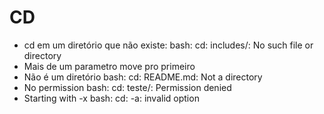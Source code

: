# CD

- cd em um diretório que não existe:
    bash: cd: includes/: No such file or directory
- Mais de um parametro move pro primeiro
- Não é um diretório
    bash: cd: README.md: Not a directory
- No permission 
    bash: cd: teste/: Permission denied
- Starting with -x
    bash: cd: -a: invalid option